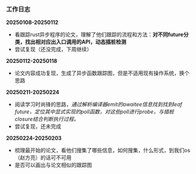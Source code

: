 ### 工作日志

**20250108-20250112**

- 看跟踪rust异步程序的论文，理解了他们跟踪的流程和方法：**对不同future分类，找出相对应出入口调用的API，动态插桩检测**
- 尝试复现（还没完成，下周继续）

**20250112-20250118**

- 论文内容成功复现，生成了异步函数跟踪图，但是不适用现有操作系统，换个思路

**20250211-20250224**

- 阅读学习时尚锋的思路，*通过解析编译器emit的awaitee信息找到找到leaf future，定位其中显式实现的poll函数，对这些poll进行probe，与插桩closure结合判断执行过程。*
- 尝试复现，还未完成

**20250224-20250203**

- 梳理最开始的论文，看他们搜集了哪些信息，如何搜集，什么形式，到我们os（赵方亮）的话可不可用
- 是否可以画出与论文相似的跟踪图
